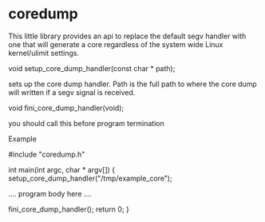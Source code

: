 # coredump

This little library provides an api to replace the default segv handler with one that will generate a core regardless of the system 
wide Linux kernel/ulimit settings. 


void setup_core_dump_handler(const char * path);

sets up the core dump handler. Path is the full path to where the core dump will written if a segv signal is received. 


void fini_core_dump_handler(void);

you should call this before program termination 


Example 


#include "coredump.h"

int main(int argc, char * argv[]) {
  setup_core_dump_handler("/tmp/example_core");
  
  .... program body here ....
  
  fini_core_dump_handler();
  return 0;
}

